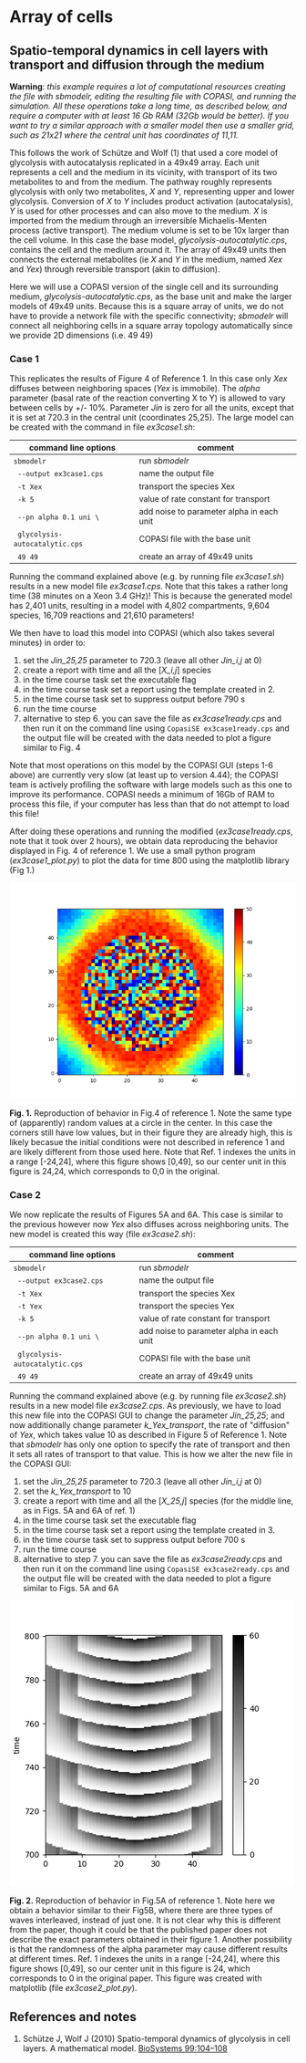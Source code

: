 # Array of cells
## Spatio-temporal dynamics in cell layers with transport and diffusion through the medium

**Warning**: *this example requires a lot of computational resources creating the file with sbmodelr, editing the resulting file with COPASI, and running the simulation. All these operations take a long time, as described below, and require a computer with at least 16 Gb RAM (32Gb would be better). If you want to try a similar approach with a smaller model then use a smaller grid, such as 21x21 where the central unit has coordinates of 11,11.*

This follows the work of Schütze and Wolf (1) that used a core model of glycolysis with autocatalysis replicated in a 49x49 array. Each unit represents a cell and the medium in its vicinity, with transport of its two metabolites to and from the medium. The pathway roughly represents glycolysis with only two metabolites, *X* and *Y*, representing upper and lower glycolysis. Conversion of *X* to *Y* includes product activation (autocatalysis), *Y* is used for other processes and can also move to the medium. *X* is imported from the medium through an irreversible Michaelis-Menten process (active transport). The medium volume is set to be 10x larger than the cell volume. In this case the base model, *glycolysis-autocatalytic.cps*, contains the cell and the medium around it. The array of 49x49 units then connects the external metabolites (ie *X* and *Y* in the medium, named *Xex* and *Yex*) through reversible transport (akin to diffusion).

Here we will use a COPASI version of the single cell and its surrounding medium, *glycolysis-autocatalytic.cps*, as the base unit and make the larger models of 49x49 units. Because this is a square array of units, we do not have to provide a network file with the specific connectivity; *sbmodelr* will connect all neighboring cells in a square array topology automatically since we provide 2D dimensions (i.e. 49 49)

### Case 1
This replicates the results of Figure 4 of Reference 1. In this case only *Xex* diffuses between neighboring spaces (*Yex* is immobile). The *alpha* parameter (basal rate of the reaction converting X to Y) is allowed to vary between cells by +/- 10%. Parameter *Jin* is zero for all the units, except that it is set at 720.3 in the central unit (coordinates 25,25). The large model can be created with the command in file *ex3case1.sh*:

| command line options             | comment                                   |
| -------------------------------- | ----------------------------------------- |
|``sbmodelr``                      | run *sbmodelr*                            |
|`` --output ex3case1.cps``        | name the output file                      |
|`` -t Xex``                       | transport the species Xex                 |
|`` -k 5``                         | value of rate constant for transport      |
|`` --pn alpha 0.1 uni \``         | add noise to parameter alpha in each unit |
|`` glycolysis-autocatalytic.cps`` | COPASI file with the base unit            |
|`` 49 49``                        | create an array of 49x49 units            |

Running the command explained above (e.g. by running file *ex3case1.sh*) results in a new model file *ex3case1.cps*. Note that this takes a rather long time (38 minutes on a Xeon 3.4 GHz)! This is because the generated model has 2,401 units, resulting in a model with 4,802 compartments, 9,604 species, 16,709 reactions and 21,610 parameters!

We then have to load this model into COPASI (which also takes several minutes) in order to:

 1. set the *Jin_25,25* parameter to 720.3 (leave all other *Jin_i,j* at 0)
 2. create a report with time and all the [*X_i,j*] species
 3. in the time course task set the executable flag
 4. in the time course task set a report using the template created in 2.
 5. in the time course task set to suppress output before 790 s
 6. run the time course
 7. alternative to step 6. you can save the file as *ex3case1ready.cps* and then run it on the command line using ``CopasiSE ex3case1ready.cps`` and the output file will be created with the data needed to plot a figure similar to Fig. 4

Note that most operations on this model by the COPASI GUI (steps 1-6 above) are currently very slow (at least up to version 4.44); the COPASI team is actively profiling the software with large models such as this one to improve its performance. COPASI needs a minimum of 16Gb of RAM to process this file, if your computer has less than that do not attempt to load this file!

After doing these operations and running the modified (*ex3case1ready.cps*, note that it took over 2 hours), we obtain data reproducing the behavior displayed in Fig. 4 of reference 1. We use a small python program (*ex3case1_plot.py*) to plot the data for time 800 using the matplotlib library (Fig 1.)

![Reproduction of behavior in Fig.4 of reference 1 ](ex3case1.png)

**Fig. 1.** Reproduction of behavior in Fig.4 of reference 1. Note the same type of (apparently) random values at a circle in the center. In this case the corners  still have low values, but in their figure they are already high, this is likely becasue the initial conditions were not described in reference 1 and are likely different from those used here. Note that Ref. 1 indexes the units in a range [-24,24], where this figure shows [0,49], so our center unit in this figure is 24,24, which corresponds to 0,0 in the original.


### Case 2

We now replicate the results of Figures 5A and 6A. This case is similar to the previous however now *Yex* also diffuses across neighboring units. The new model is created this way (file *ex3case2.sh*):

| command line options             | comment                                   |
| -------------------------------- | ----------------------------------------- |
|``sbmodelr``                      | run *sbmodelr*                            |
|`` --output ex3case2.cps``        | name the output file                      |
|`` -t Xex``                       | transport the species Xex                 |
|`` -t Yex``                       | transport the species Yex                 |
|`` -k 5``                         | value of rate constant for transport      |
|`` --pn alpha 0.1 uni \``         | add noise to parameter alpha in each unit |
|`` glycolysis-autocatalytic.cps`` | COPASI file with the base unit            |
|`` 49 49``                        | create an array of 49x49 units            |

Running the command explained above (e.g. by running file *ex3case2.sh*) results in a new model file *ex3case2.cps*. As previously, we have to load this new file into the COPASI GUI to change the parameter *Jin_25,25*; and now additionally change parameter *k_Yex_transport*, the rate of "diffusion" of *Yex*, which takes value 10 as described in Figure 5 of Reference 1. Note that *sbmodelr* has only one option to specify the rate of transport and then it sets all rates of transport to that value. This is how we alter the new file in the COPASI GUI:

 1. set the *Jin_25,25* parameter to 720.3 (leave all other *Jin_i,j* at 0)
 2. set the *k_Yex_transport* to 10
 3. create a report with time and all the [*X_25,j*] species (for the middle line, as in Figs. 5A and 6A of ref. 1)
 4. in the time course task set the executable flag
 5. in the time course task set a report using the template created in 3.
 6. in the time course task set to suppress output before 700 s
 7. run the time course
 8. alternative to step 7. you can save the file as *ex3case2ready.cps* and then run it on the command line using ``CopasiSE ex3case2ready.cps`` and the output file will be created with the data needed to plot a figure similar to Figs. 5A and 6A

![Reproduction of behavior in Fig.5A of reference 1 ](ex3case2.png)

**Fig. 2.** Reproduction of behavior in Fig.5A of reference 1. Note here we obtain a behavior similar to their Fig5B, where there are three types of waves interleaved, instead of just one. It is not clear why this is different from the paper, though it could be that the published paper does not describe the exact parameters obtained in their figure 1. Another possibility is that the randomness of the alpha parameter may cause different results at different times. Ref. 1 indexes the units in a range [-24,24], where this figure shows [0,49], so our center unit in this figure is 24, which corresponds to 0 in the original paper. This figure was created with matplotlib (file *ex3case2_plot.py*).


## References and notes

1. Schütze J, Wolf J (2010) Spatio-temporal dynamics of glycolysis in cell layers. A mathematical model. [BioSystems 99:104–108](https://doi.org/10.1016/j.biosystems.2009.10.002)


